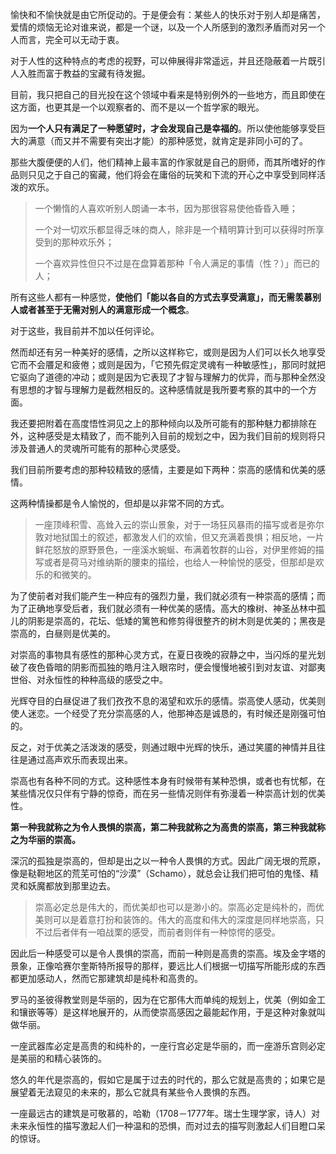 愉快和不愉快就是由它所促动的。于是便会有：某些人的快乐对于别人却是痛苦，爱情的烦恼无论对谁来说，都是一个谜，以及一个人所感到的激烈矛盾而对另一个人而言，完全可以无动于衷。  

对于人性的这种特点的考虑的视野，可以伸展得非常遥远，并且还隐蔽着一片既引人入胜而富于教益的宝藏有待发掘。

目前，我只把自己的目光投在这个领域中看来是特别例外的一些地方，而且即使在这方面，也更其是一个以观察者的、而不是以一个哲学家的眼光。

因为**一个人只有满足了一种愿望时，才会发现自己是幸福的**。所以使他能够享受巨大的满意（而又并不需要有突出才能）的那种感觉，就肯定是非同小可的了。

那些大腹便便的人们，他们精神上最丰富的作家就是自己的厨师，而其所嗜好的作品则只见之于自己的窖藏，他们将会在庸俗的玩笑和下流的开心之中享受到同样活泼的欢乐。

> 一个懒惰的人喜欢听别人朗诵一本书，因为那很容易使他昏昏入睡；
> 
> 一个对一切欢乐都显得乏味的商人，除非是一个精明算计到可以获得时所享受到的那种欢乐外；
> 
> 一个喜欢异性但只不过是在盘算着那种「令人满足的事情（性？）」而已的人；

所有这些人都有一种感觉，**使他们「能以各自的方式去享受满意」，而无需羡慕别人或者甚至于无需对别人的满意形成一个概念**。

对于这些，我目前并不加以任何评论。

然而却还有另一种美好的感情，之所以这样称它，或则是因为人们可以长久地享受它而不会餍足和疲倦；或则是因为，「它预先假定灵魂有一种敏感性」，那同时就把它驱向了道德的冲动；或则是因为它表现了才智与理解力的优异，而与那种全然没有思想的才智与理解力是截然相反的。这种感情就是我所要考察的其中的一个方面。

我还要把附着在高度悟性洞见之上的那种倾向以及所可能有的那种魅力都排除在外，这种感受是太精致了，而不能列入目前的规划之中，因为我们目前的规则将只涉及普通人的灵魂所可能有的那种心灵感受。

我们目前所要考虑的那种较精致的感情，主要是如下两种：崇高的感情和优美的感情。

这两种情操都是令人愉悦的，但却是以非常不同的方式。

> 一座顶峰积雪、高耸入云的崇山景象，对于一场狂风暴雨的描写或者是弥尔敦对地狱国土的叙述，都激发人们的欢愉，但又充满着畏惧；相反地，一片鲜花怒放的原野景色，一座溪水蜿蜒、布满着牧群的山谷，对伊里修姆的描写或者是荷马对维纳斯的腰束的描绘，也给人一种愉悦的感受，但那却是欢乐的和微笑的。

为了使前者对我们能产生一种应有的强烈力量，我们就必须有一种崇高的感情；而为了正确地享受后者，我们就必须有一种优美的感情。高大的橡树、神圣丛林中孤儿的阴影是崇高的，花坛、低矮的篱笆和修剪得很整齐的树木则是优美的；黑夜是崇高的，白昼则是优美的。

对崇高的事物具有感性的那种心灵方式，在夏日夜晚的寂静之中，当闪烁的星光划破了夜色昏暗的阴影而孤独的皓月注入眼帘时，便会慢慢地被引到对友谊、对鄙夷世俗、对永恒性的种种高级的感受之中。

光辉夺目的白昼促进了我们孜孜不息的渴望和欢乐的感情。崇高使人感动，优美则使人迷恋。一个经受了充分崇高感的人，他那神态是诚恳的，有时候还是刚强可怕的。

反之，对于优美之活泼泼的感受，则通过眼中光辉的快乐，通过笑靥的神情并且往往是通过高声欢乐而表现出来。

崇高也有各种不同的方式。这种感性本身有时候带有某种恐惧，或者也有忧郁，在某些情况仅只伴有宁静的惊奇，而在另一些情况则伴有弥漫着一种崇高计划的优美性。

**第一种我就称之为令人畏惧的崇高，第二种我就称之为高贵的崇高，第三种我就称之为华丽的崇高。** 

深沉的孤独是崇高的，但却是出之以一种令人畏惧的方式。因此广阔无垠的荒原，像是鞑靼地区的荒芜可怕的“沙漠”（Schamo），就总会让我们把可怕的鬼怪、精灵和妖魔都放到那里边去。

> 崇高必定总是伟大的，而优美却也可以是渺小的。崇高必定是纯朴的，而优美则可以是着意打扮和装饰的。伟大的高度和伟大的深度是同样地崇高，只不过后者伴有一咱战栗的感受，而前者则伴有一种惊愕的感受。

因此后一种感受可以是令人畏惧的崇高，而前一种则是高贵的崇高。埃及金字塔的景象，正像哈赛尔奎斯特所报导的那样，要远比人们根据一切描写所能形成的东西都更加感动人，然而它那建筑却是纯朴和高贵的。

罗马的圣彼得教堂则是华丽的，因为在它那伟大而单纯的规划上，优美（例如金工和镶嵌等等）是这样地展开的，从而使崇高感因之最能起作用，于是这种对象就叫做华丽。

一座武器库必定是高贵的和纯朴的，一座行宫必定是华丽的，而一座游乐宫则必定是美丽的和精心装饰的。

悠久的年代是崇高的，假如它是属于过去的时代的，那么它就是高贵的；如果它是展望着无法窥见的未来的，那么它就具有某些令人畏惧的东西。

一座最远古的建筑是可敬慕的，哈勒（1708－1777年。瑞士生理学家，诗人）对未来永恒性的描写激起人们一种温和的恐惧，而对过去的描写则激起人们目瞪口呆的惊讶。